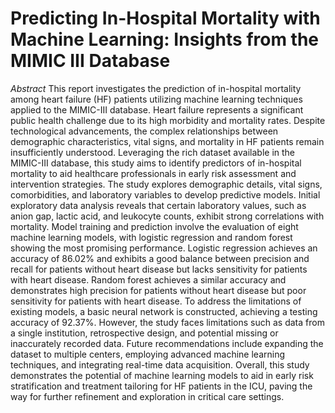 # Predicting In-Hospital Mortality with Machine Learning: Insights from the MIMIC III Database


_Abstract_  This report investigates the prediction of in-hospital mortality among heart failure (HF) patients utilizing machine learning techniques applied to the MIMIC-III database. 
Heart failure represents a significant public health challenge due to its high morbidity and mortality rates. Despite technological advancements, the complex relationships between demographic characteristics, vital signs, and mortality in HF patients remain insufficiently understood. 
Leveraging the rich dataset available in the MIMIC-III database, this study aims to identify predictors of in-hospital mortality to aid healthcare professionals in early risk assessment and intervention strategies.
The study explores demographic details, vital signs, comorbidities, and laboratory variables to develop predictive models. 
Initial exploratory data analysis reveals that certain laboratory values, such as anion gap, lactic acid, and leukocyte counts, exhibit strong correlations with mortality. 
Model training and prediction involve the evaluation of eight machine learning models, with logistic regression and random forest showing the most promising performance.
Logistic regression achieves an accuracy of 86.02% and exhibits a good balance between precision and recall for patients without heart disease but lacks sensitivity for patients with heart disease. 
Random forest achieves a similar accuracy and demonstrates high precision for patients without heart disease but poor sensitivity for patients with heart disease.
To address the limitations of existing models, a basic neural network is constructed, achieving a testing accuracy of 92.37%. 
However, the study faces limitations such as data from a single institution, retrospective design, and potential missing or inaccurately recorded data.
Future recommendations include expanding the dataset to multiple centers, employing advanced machine learning techniques, and integrating real-time data acquisition. 
Overall, this study demonstrates the potential of machine learning models to aid in early risk stratification and treatment tailoring for HF patients in the ICU, paving the way for further refinement and exploration in critical care settings.






